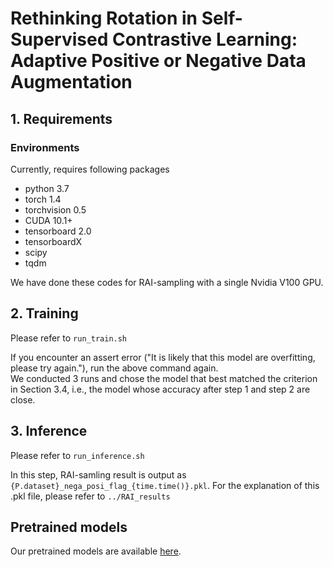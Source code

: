 # Rethinking Rotation in Self-Supervised Contrastive Learning: Adaptive Positive or Negative Data Augmentation

## 1. Requirements

### Environments

Currently, requires following packages
- python 3.7
- torch 1.4
- torchvision 0.5
- CUDA 10.1+
- tensorboard 2.0
- tensorboardX
- scipy
- tqdm

We have done these codes for RAI-sampling with a single Nvidia V100 GPU.

## 2. Training

Please refer to `run_train.sh`

If you encounter an assert error ("It is likely that this model are overfitting, please try again."), run the above command again.  
We conducted 3 runs and chose the model that best matched the criterion in Section 3.4, i.e., the model whose accuracy after step 1 and step 2 are close.

## 3. Inference

Please refer to `run_inference.sh`

In this step, RAI-samling result is output as `{P.dataset}_nega_posi_flag_{time.time()}.pkl`. For the explanation of this .pkl file, please refer to `../RAI_results`


## Pretrained models

Our pretrained models are available [here](https://drive.google.com/drive/folders/1GOWjenEhZgYpxXXSFJnbkN6WVeGiIgki?usp=sharing).
